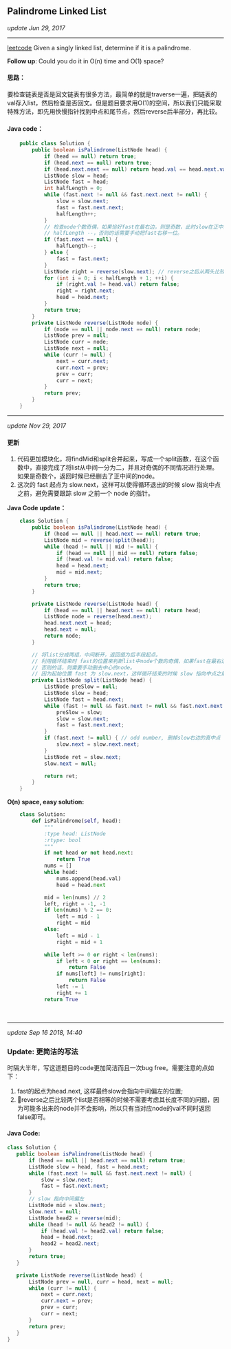 ## Palindrome Linked List
_update Jun 29, 2017_

---
[leetcode](https://leetcode.com/problems/palindrome-linked-list/#/description)
Given a singly linked list, determine if it is a palindrome.

**Follow up**:
Could you do it in O(n) time and O(1) space?

#### 思路：
要检查链表是否是回文链表有很多方法，最简单的就是traverse一遍，把链表的val存入list，然后检查是否回文。但是题目要求用O(1)的空间，所以我们只能采取特殊方法，即先用快慢指针找到中点和尾节点，然后reverse后半部分，再比较。

#### Java code：
```java
    public class Solution {
        public boolean isPalindrome(ListNode head) {
            if (head == null) return true;
            if (head.next == null) return true;
            if (head.next.next == null) return head.val == head.next.val;
            ListNode slow = head;
            ListNode fast = head;
            int halfLength = 0;
            while (fast.next != null && fast.next.next != null) {
                slow = slow.next;
                fast = fast.next.next;
                halfLength++;
            }
            // 检查node个数奇偶，如果恰好fast在最右边，则是奇数，此时slow在正中间，则
            // halfLength --，否则的话需要手动把fast右移一位。
            if (fast.next == null) {
                halfLength--;
            } else {
                fast = fast.next;
            }
            ListNode right = reverse(slow.next); // reverse之后从两头比较。
            for (int i = 0; i < halfLength + 1; ++i) {
                if (right.val != head.val) return false;
                right = right.next;
                head = head.next;
            }
            return true;
        }
        private ListNode reverse(ListNode node) {
            if (node == null || node.next == null) return node;
            ListNode prev = null;
            ListNode curr = node;
            ListNode next = null;
            while (curr != null) {
                next = curr.next;
                curr.next = prev;
                prev = curr;
                curr = next;
            }
            return prev;
        }
    }
```

---
_update Nov 29, 2017_

#### 更新
1. 代码更加模块化，将findMid和split合并起来，写成一个split函数，在这个函数中，直接完成了将list从中间一分为二，并且对奇偶的不同情况进行处理。如果是奇数个，返回时候已经删去了正中间的node。
2. 这次的 fast 起点为 slow.next，这样可以使得循环退出的时候 slow 指向中点之前，避免需要跟踪 slow 之前一个 node 的指针。

**Java Code update：**
```java
    class Solution {
        public boolean isPalindrome(ListNode head) {
            if (head == null || head.next == null) return true;
            ListNode mid = reverse(split(head));
            while (head != null || mid != null) {
                if (head == null || mid == null) return false;
                if (head.val != mid.val) return false;
                head = head.next;
                mid = mid.next;
            }
            return true;
        }

        private ListNode reverse(ListNode head) {
            if (head == null || head.next == null) return head;
            ListNode node = reverse(head.next);
            head.next.next = head;
            head.next = null;
            return node;
        }

        // 将list分成两组，中间断开，返回值为后半段起点。
        // 利用循环结束时 fast的位置来判断list中node个数的奇偶，如果fast在最右边则list中有偶数个node，
        // 否则的话，则需要手动删去中心的node。
        // 因为起始位置 fast 为 slow.next，这样循环结束的时候 slow 指向中点之前，更方便操作。
        private ListNode split(ListNode head) {
            ListNode preSlow = null;
            ListNode slow = head;
            ListNode fast = head.next;
            while (fast != null && fast.next != null && fast.next.next != null) {
                preSlow = slow;
                slow = slow.next;
                fast = fast.next.next;
            }
            if (fast.next != null) { // odd number, 删掉slow右边的真中点
                slow.next = slow.next.next;
            }
            ListNode ret = slow.next;
            slow.next = null;

            return ret;
        }
    }
```
**O(n) space, easy solution:**
```python
    class Solution:
        def isPalindrome(self, head):
            """
            :type head: ListNode
            :rtype: bool
            """
            if not head or not head.next:
                return True
            nums = []
            while head:
                nums.append(head.val)
                head = head.next

            mid = len(nums) // 2
            left, right = -1, -1
            if len(nums) % 2 == 0:
                left = mid - 1
                right = mid
            else:
                left = mid - 1
                right = mid + 1

            while left >= 0 or right < len(nums):
                if left < 0 or right == len(nums):
                    return False
                if nums[left] != nums[right]:
                    return False
                left -= 1
                right += 1
            return True
```

<br/>

---
_update Sep 16 2018, 14:40_

### Update: 更简洁的写法
时隔大半年，写这道题目的code更加简洁而且一次bug free。需要注意的点如下：  

1. fast的起点为head.next, 这样最终slow会指向中间偏左的位置;
2. reverse之后比较两个list是否相等的时候不需要考虑其长度不同的问题，因为可能多出来的node并不会影响，所以只有当对应node的val不同时返回false即可。

#### Java Code:
```java
class Solution {
   public boolean isPalindrome(ListNode head) {
       if (head == null || head.next == null) return true;
       ListNode slow = head, fast = head.next;
       while (fast.next != null && fast.next.next != null) {
           slow = slow.next;
           fast = fast.next.next;
       }
       // slow 指向中间偏左
       ListNode mid = slow.next;
       slow.next = null;
       ListNode head2 = reverse(mid);
       while (head != null && head2 != null) {
           if (head.val != head2.val) return false;
           head = head.next;
           head2 = head2.next;
       }
       return true;
   }

   private ListNode reverse(ListNode head) {
       ListNode prev = null, curr = head, next = null;
       while (curr != null) {
           next = curr.next;
           curr.next = prev;
           prev = curr;
           curr = next;
       }
       return prev;
   }
}
```
